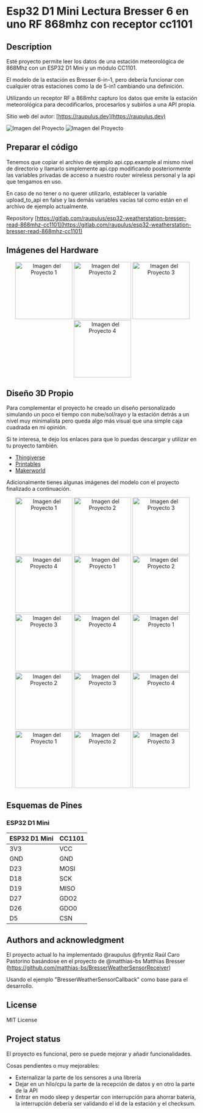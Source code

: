 # Esp32 D1 Mini Lectura Bresser 6 en uno RF 868mhz con receptor cc1101

## Description

Esté proyecto permite leer los datos de una estación meteorológica de 868Mhz con un ESP32 D1 Mini y un módulo CC1101.

El modelo de la estación es Bresser 6-in-1, pero debería funcionar con cualquier otras estaciones como la de 5-in1 cambiando una definición.

Utilizando un receptor RF a 868mhz capturo los datos que emite la estación meteorológica
para decodificarlos, procesarlos y subirlos a una API propia.

Sitio web del autor: [https://raupulus.dev](https://raupulus.dev)

![Imagen del Proyecto](docs/images/hardware/16.jpeg "Imagen del Proyecto Completo")
![Imagen del Proyecto](docs/images/bresser.png "Bresser 6 en 1")

## Preparar el código

Tenemos que copiar el archivo de ejemplo api.cpp.example al mismo nivel
de directorio y llamarlo simplemente api.cpp modificando posteriormente
las variables privadas de acceso a nuestro router wireless personal y la api
que tengamos en uso.

En caso de no tener o no querer utilizarlo, establecer la variable
upload_to_api en false y las demás variables vacías tal como están en el
archivo de ejemplo actualmente.

Repository [https://gitlab.com/raupulus/esp32-weatherstation-bresser-read-868mhz-cc1101](https://gitlab.com/raupulus/esp32-weatherstation-bresser-read-868mhz-cc1101)

## Imágenes del Hardware

<p align="center">
  <img src="docs/images/hardware/16.jpeg" alt="Imagen del Proyecto 1" height="150">
  <img src="docs/images/hardware/17.jpeg" alt="Imagen del Proyecto 2" height="150">
  <img src="docs/images/hardware/18.jpeg" alt="Imagen del Proyecto 3" height="150">
  <img src="docs/images/hardware/19.jpeg" alt="Imagen del Proyecto 4" height="150">
</p>

## Diseño 3D Propio

Para complementar el proyecto he creado un diseño personalizado
simulando un poco el tiempo con nube/sol/rayo y la estación detrás a un
nivel muy minimalista pero queda algo más visual que una simple caja cuadrada
en mi opinión.

Si te interesa, te dejo los enlaces para que lo puedas descargar y utilizar
en tu proyecto también.

- [Thingiverse](https://www.thingiverse.com/thing:6800139)
- [Printables](https://www.printables.com/model/1042119-esp32-d1-mini-project-box-bresser-6-in-one-rf-868m)
- [Makerworld](https://makerworld.com/es/models/708896#profileId-639168)

Adicionalmente tienes algunas imágenes del modelo con el proyecto finalizado
a continuación.

<p align="center">
  <img src="docs/images/3D/1.jpeg" alt="Imagen del Proyecto 1" height="150">
  <img src="docs/images/3D/2.jpeg" alt="Imagen del Proyecto 2" height="150">
  <img src="docs/images/3D/3.jpeg" alt="Imagen del Proyecto 3" height="150">
  <img src="docs/images/3D/4.png" alt="Imagen del Proyecto 4" height="150">
  <img src="docs/images/3D/5.png" alt="Imagen del Proyecto 1" height="150">
  <img src="docs/images/3D/6.png" alt="Imagen del Proyecto 2" height="150">
  <img src="docs/images/3D/7.png" alt="Imagen del Proyecto 3" height="150">
  <img src="docs/images/3D/8.jpeg" alt="Imagen del Proyecto 4" height="150">
  <img src="docs/images/3D/9.jpeg" alt="Imagen del Proyecto 1" height="150">
  <img src="docs/images/3D/10.jpeg" alt="Imagen del Proyecto 2" height="150">
  <img src="docs/images/3D/11.jpeg" alt="Imagen del Proyecto 3" height="150">
  <img src="docs/images/3D/12.jpeg" alt="Imagen del Proyecto 4" height="150">
  <img src="docs/images/3D/13.jpeg" alt="Imagen del Proyecto 1" height="150">
  <img src="docs/images/3D/14.jpeg" alt="Imagen del Proyecto 2" height="150">
  <img src="docs/images/3D/15.jpeg" alt="Imagen del Proyecto 3" height="150">
</p>

## Esquemas de Pines

### ESP32 D1 Mini

| ESP32 D1 Mini | CC1101 |
| ------------- | ------ |
| 3V3           | VCC    |
| GND           | GND    |
| D23           | MOSI   |
| D18           | SCK    |
| D19           | MISO   |
| D27           | GDO2   |
| D26           | GDO0   |
| D5            | CSN    |

## Authors and acknowledgment

El proyecto actual lo ha implementado @raupulus @fryntiz Raúl Caro Pastorino basándose en el proyecto de @matthias-bs Matthias Bresser (https://github.com/matthias-bs/BresserWeatherSensorReceiver)

Usando el ejemplo "BresserWeatherSensorCallback" como base para el desarrollo.

## License

MIT License

## Project status

El proyecto es funcional, pero se puede mejorar y añadir funcionalidades.

Cosas pendientes o muy mejorables:

- Externalizar la parte de los sensores a una librería
- Dejar en un hilo/cpu la parte de la recepción de datos y en otro la parte de la API
- Entrar en modo sleep y despertar con interrupción para ahorrar batería, la interrupción debería ser validando el id de la estación y el checksum.
